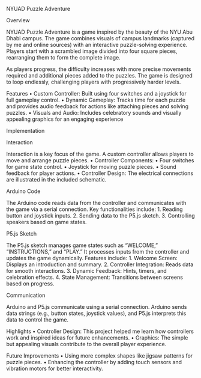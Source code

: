 NYUAD Puzzle Adventure

Overview

NYUAD Puzzle Adventure is a game inspired by the beauty of the NYU Abu Dhabi campus. The game combines visuals of campus landmarks (captured by me and online sources) with an interactive puzzle-solving experience. Players start with a scrambled image divided into four square pieces, rearranging them to form the complete image.

As players progress, the difficulty increases with more precise movements required and additional pieces added to the puzzles. The game is designed to loop endlessly, challenging players with progressively harder levels.

Features
	•	Custom Controller: Built using four switches and a joystick for full gameplay control.
	•	Dynamic Gameplay: Tracks time for each puzzle and provides audio feedback for actions like attaching pieces and solving puzzles.
	•	Visuals and Audio: Includes celebratory sounds and visually appealing graphics for an engaging experience

Implementation

Interaction

Interaction is a key focus of the game. A custom controller allows players to move and arrange puzzle pieces.
	•	Controller Components:
	•	Four switches for game state control.
	•	Joystick for moving puzzle pieces.
	•	Sound feedback for player actions.
	•	Controller Design: The electrical connections are illustrated in the included schematic.

Arduino Code

The Arduino code reads data from the controller and communicates with the game via a serial connection. Key functionalities include:
	1.	Reading button and joystick inputs.
	2.	Sending data to the P5.js sketch.
	3.	Controlling speakers based on game states.

P5.js Sketch

The P5.js sketch manages game states such as “WELCOME,” “INSTRUCTIONS,” and “PLAY.” It processes inputs from the controller and updates the game dynamically. Features include:
	1.	Welcome Screen: Displays an introduction and summary.
	2.	Controller Integration: Reads data for smooth interactions.
	3.	Dynamic Feedback: Hints, timers, and celebration effects.
	4.	State Management: Transitions between screens based on progress.

Communication

Arduino and P5.js communicate using a serial connection. Arduino sends data strings (e.g., button states, joystick values), and P5.js interprets this data to control the game.

Highlights
	•	Controller Design: This project helped me learn how controllers work and inspired ideas for future enhancements.
	•	Graphics: The simple but appealing visuals contribute to the overall player experience.

Future Improvements
	•	Using more complex shapes like jigsaw patterns for puzzle pieces.
	•	Enhancing the controller by adding touch sensors and vibration motors for better interactivity.
